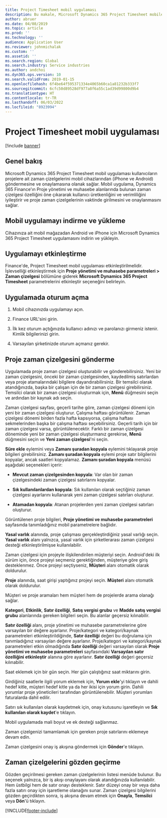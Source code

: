 ```yaml
---
title: Project Timesheet mobil uygulaması
description: Bu makale, Microsoft Dynamics 365 Project Timesheet mobile uygulaması hakkında bilgi sağlar. Project Timesheet mobil uygulaması kullanıcıların projelere ait zaman çizelgelerini mobil cihazlarından göndermesine ve onaylamasına olanak sağlar.
author: abruer
ms.date: 04/08/2019
ms.topic: article
ms.prod: ''
ms.technology: ''
audience: Application User
ms.reviewer: johnmichalak
ms.custom: ''
ms.assetid: ''
ms.search.region: Global
ms.search.industry: Service industries
ms.author: andchoi
ms.dyn365.ops.version: 10
ms.search.validFrom: 2019-01-15
ms.openlocfilehash: 6f4be64f595371334e4065b60ca1a81232b333f7
ms.sourcegitcommit: 6cfc50d89528df977a8f6a55c1ad39d99800d9b4
ms.translationtype: HT
ms.contentlocale: tr-TR
ms.lasthandoff: 06/03/2022
ms.locfileid: "8923994"
---
```

# <a name="project-timesheet-mobile-application"></a>Project Timesheet mobil uygulaması

[!include [banner](../includes/banner.md)]

## <a name="overview"></a>Genel bakış

Microsoft Dynamics 365 Project Timesheet mobil uygulaması kullanıcıların projelere ait zaman çizelgelerini mobil cihazlarından (iPhone ve Android) göndermesine ve onaylamasına olanak sağlar. Mobil uygulama, Dynamics 365 Finance'ın Proje yönetimi ve muhasebe alanlarında bulunan zaman çizelgesi özelliğini öne çıkararak kullanıcı üretkenliğini ve verimliliğini iyileştirir ve proje zaman çizelgelerinin vaktinde girilmesini ve onaylanmasını sağlar.

## <a name="download-and-install-the-mobile-app"></a>Mobil uygulamayı indirme ve yükleme

Cihazınıza ait mobil mağazadan Android ve iPhone için Microsoft Dynamics 365 Project Timesheet uygulamasını indirin ve yükleyin.

## <a name="enable-the-app"></a>Uygulamayı etkinleştirme 

Finance'de, Project Timesheet mobil uygulaması etkinleştirilmelidir. İşlevselliği etkinleştirmek için **Proje yönetimi ve muhasebe parametreleri \> Zaman çizelgesi** bölümüne giderek **Microsoft Dynamics 365 Project Timesheet** parametrelerini etkinleştir seçeneğini belirleyin.

## <a name="sign-in-to-the-app"></a>Uygulamada oturum açma

1.  Mobil cihazınızda uygulamayı açın.

2.  Finance URL'sini girin.

3.  İlk kez oturum açtığınızda kullanıcı adınızı ve parolanızı girmeniz istenir. Kimlik bilgilerinizi girin.

4.  Varsayılan şirketinizde oturum açmanız gerekir.

## <a name="submit-a-project-timesheet"></a>Proje zaman çizelgesini gönderme

Uygulamada proje zaman çizelgesi oluşturabilir ve gönderebilirsiniz. Yeni bir zaman çizelgesini, önceki bir zaman çizelgesinden, kaydedilmiş satırlardan veya proje atamalarındaki bilgilere dayandırabilirsiniz. Bir temsilci olarak atandığınızda, başka bir çalışan için de bir zaman çizelgesi girebilirsiniz. Temsilci olarak bir zaman çizelgesi oluşturmak için, **Menü** düğmesini seçin ve ardından bir kaynak adı seçin.

Zaman çizelgesi sayfası, geçerli tarihe göre, zaman çizelgesi dönemi için yeni bir zaman çizelgesi oluşturur. Çalışma haftası görüntülenir. Zaman çizelgesi dönemi birden fazla hafta kapsıyorsa, çalışma haftası sekmelerinden başka bir çalışma haftası seçebilirsiniz.
Geçerli tarih için bir zaman çizelgesi varsa, görüntülenecektir. Farklı bir zaman çizelgesi döneminde yeni bir zaman çizelgesi oluşturmanız gerekirse, **Menü** düğmesini seçin ve **Yeni zaman çizelgesi**'ni seçin.

**Süre ekle** eylemini veya **Zamanı şuradan kopyala** eylemini tıklayarak proje bilgileri girebilirsiniz. **Zamanı şuradan kopyala** eylemi proje satır bilgilerini kopyalar, ancak saatleri kopyalamaz. **Zamanı şuradan kopyala** menüsü aşağıdaki seçenekleri içerir:

- **Mevcut zaman çizelgesinden kopyala**: Var olan bir zaman çizelgesindeki zaman çizelgesi satırlarını kopyalar.

- **Sık kullanılanlardan kopyala**: Sık kullanılan olarak seçtiğiniz zaman çizelgesi ayarlarını kullanarak yeni zaman çizelgesi satırları oluşturur.

- **Atamadan kopyala**: Atanan projelerden yeni zaman çizelgesi satırları oluşturur.

Görüntülenen proje bilgileri, **Proje yönetimi ve muhasebe parametreleri** sayfasında tanımladığınız mobil parametrelere bağlıdır.

**Yasal varlık** alanında, proje çalışması gerçekleştirdiğiniz yasal varlığı seçin. **Yasal varlık** alanı yalnızca, yasal varlık için şirketlerarası zaman çizelgesi desteği etkinleştirilmişse kullanılabilir.

Zaman çizelgesi için projeyle ilişkilendirilen müşteriyi seçin. Android'deki ilk sürüm için, önce projeyi seçmeniz gerektiğinden, müşteriye göre giriş desteklenmez. Önce projeyi seçtiyseniz, **Müşteri** alanı otomatik olarak doldurulur.

**Proje** alanında, saat girişi yaptığınız projeyi seçin. **Müşteri** alanı otomatik olarak doldurulur.

Müşteri ve proje aramaları hem müşteri hem de projelerde arama olanağı sağlar.

**Kategori**, **Etkinlik**, **Satır özelliği**, **Satış vergisi grubu** ve **Madde satış vergisi grubu** alanlarında gereken bilgileri seçin. Bu alanlar geçersiz kılınabilir.

**Satır özelliği** alanı, proje yönetimi ve muhasebe parametrelerine göre varsayılan bir değere ayarlanır. Proje/kategori ve kategori/kaynak parametreleri etkinleştirildiğinde, **Satır özelliği** değeri bu doğrulama için tanımladığınız varsayılan değere ayarlanır. Proje/kategori ve kategori/kaynak parametreleri etkin olmadığında **Satır özelliği** değeri varsayılan olarak **Proje yönetimi ve muhasebe parametreleri** sayfasındaki **Varsayılan satır özelliğini etkinleştir** alanına göre ayarlanır. **Satır özelliği** değeri geçersiz kılınabilir.

Saat eklemek için bir gün seçin. Her gün çalıştığınız saat miktarını girin.

Girdiğiniz saatlerle ilgili yorum eklemek için, **Yorum ekle**'yi tıklayın ve dahili hedef kitle, müşteri hedef kitle ya da her ikisi için yorum girin.
Dahili yorumlar proje yöneticileri tarafından görüntülenebilir. Müşteri yorumları faturalarda dahil edilir.

Satırı sık kullanılan olarak kaydetmek için, onay kutusunu işaretleyin ve **Sık kullanılan olarak kaydet**'e tıklayın.

Mobil uygulamada mali boyut ve ek desteği sağlanmaz.

Zaman çizelgenizi tamamlamak için gereken proje satırlarını eklemeye devam edin.

Zaman çizelgesini onay iş akışına göndermek için **Gönder**'e tıklayın.

## <a name="review-timesheets"></a>Zaman çizelgelerini gözden geçirme

Gözden geçirilmesi gereken zaman çizelgelerinin listesi menüde bulunur. Bu seçenek yalnızca, bir iş akışı onaylayanı olarak atandığınızda kullanılabilir. Hem üstbilgi hem de satır onayı desteklenir. Satır düzeyi onay bir veya daha fazla satırı onay için işaretleme olanağını sunar. Zaman çizelgesi bilgilerini gözden geçirdikten sonra, iş akışına devam etmek için **Onayla**, **Temsilci** veya **Dön**'ü tıklayın.


[!INCLUDE[footer-include](../includes/footer-banner.md)]